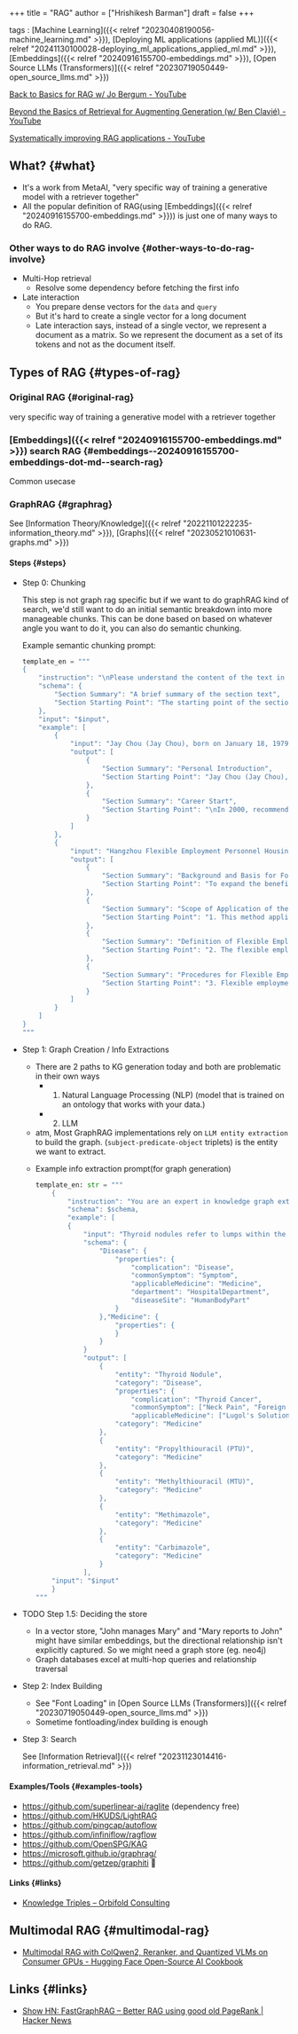 +++
title = "RAG"
author = ["Hrishikesh Barman"]
draft = false
+++

tags
: [Machine Learning]({{< relref "20230408190056-machine_learning.md" >}}), [Deploying ML applications (applied ML)]({{< relref "20241130100028-deploying_ml_applications_applied_ml.md" >}}), [Embeddings]({{< relref "20240916155700-embeddings.md" >}}), [Open Source LLMs (Transformers)]({{< relref "20230719050449-open_source_llms.md" >}})


[Back to Basics for RAG w/ Jo Bergum - YouTube](https://www.youtube.com/watch?v=nc0BupOkrhI&t=496s)

[Beyond the Basics of Retrieval for Augmenting Generation (w/ Ben Clavié) - YouTube](https://www.youtube.com/watch?v=0nA5QG3087g&t=301s)

[Systematically improving RAG applications - YouTube](https://www.youtube.com/watch?v=RrDBV6odPKo)


## What? {#what}

-   It's a work from MetaAI, "very specific way of training a generative model with a retriever together"
-   All the popular definition of RAG(using [Embeddings]({{< relref "20240916155700-embeddings.md" >}})) is just one of many ways to do RAG.


### Other ways to do RAG involve {#other-ways-to-do-rag-involve}

-   Multi-Hop retrieval
    -   Resolve some dependency before fetching the first info
-   Late interaction
    -   You prepare dense vectors for the `data` and `query`
    -   But it's hard to create a single vector for a long document
    -   Late interaction says, instead of a single vector, we represent a document as a matrix. So we represent the document as a set of its tokens and not as the document itself.


## Types of RAG {#types-of-rag}


### Original RAG {#original-rag}

very specific way of training a generative model with a retriever together


### [Embeddings]({{< relref "20240916155700-embeddings.md" >}}) search RAG {#embeddings--20240916155700-embeddings-dot-md--search-rag}

Common usecase


### GraphRAG {#graphrag}

See [Information Theory/Knowledge]({{< relref "20221101222235-information_theory.md" >}}), [Graphs]({{< relref "20230521010631-graphs.md" >}})


#### Steps {#steps}

<!--list-separator-->

-  Step 0: Chunking

    This step is not graph rag specific but if we want to do graphRAG kind of search, we'd still want to do an initial semantic breakdown into more manageable chunks. This can be done based on based on whatever angle you want to do it, you can also do semantic chunking.

    Example semantic chunking prompt:

    ```python
    template_en = """
    {
        "instruction": "\nPlease understand the content of the text in the input field, recognize the structure and components of the text, and determine the segmentation points according to the semantic theme, dividing it into several non-overlapping sections. If the article has recognizable structural information such as chapters, please divide it according to the top-level structure.\nPlease return the results according to the schema definition, including summaries and starting points of the sections. The format must be a JSON string. Please follow the examples given in the example field.",
        "schema": {
            "Section Summary": "A brief summary of the section text",
            "Section Starting Point": "The starting point of the section in the original text, limited to about 20 characters. This segmentation point will be used to split the original text, so it must be found in the original text!"
        },
        "input": "$input",
        "example": [
            {
                "input": "Jay Chou (Jay Chou), born on January 18, 1979, in Xinbei City, Taiwan Province, originally from Yongchun County, Fujian Province, is a Mandopop male singer, musician, actor, director, screenwriter, and a graduate of Tamkang Senior High School.\nIn 2000, recommended by Yang Junrong, Jay Chou started singing his own compositions.",
                "output": [
                    {
                        "Section Summary": "Personal Introduction",
                        "Section Starting Point": "Jay Chou (Jay Chou), born on January 18"
                    },
                    {
                        "Section Summary": "Career Start",
                        "Section Starting Point": "\nIn 2000, recommended by Yang Junrong"
                    }
                ]
            },
            {
                "input": "Hangzhou Flexible Employment Personnel Housing Provident Fund Management Measures (Trial)\nTo expand the benefits of the housing provident fund system and support flexible employment personnel to solve housing problems, according to the State Council's 'Housing Provident Fund Management Regulations', 'Zhejiang Province Housing Provident Fund Regulations' and the relevant provisions and requirements of the Ministry of Housing and Urban-Rural Development and the Zhejiang Provincial Department of Housing and Urban-Rural Development on flexible employment personnel participating in the housing provident fund system, combined with the actual situation in Hangzhou, this method is formulated.\n1. This method applies to the voluntary deposit, use, and management of the housing provident fund for flexible employment personnel within the administrative region of this city.\n2. The flexible employment personnel referred to in this method are those who are within the administrative region of this city, aged 16 and above, and males under 60 and females under 55, with full civil capacity, and employed in a flexible manner such as part-time, self-employed, or in new forms of employment.\n3. Flexible employment personnel applying to deposit the housing provident fund should apply to the Hangzhou Housing Provident Fund Management Center (hereinafter referred to as the Provident Fund Center) for deposit registration procedures and set up personal accounts.",
                "output": [
                    {
                        "Section Summary": "Background and Basis for Formulating the Management Measures",
                        "Section Starting Point": "To expand the benefits of the housing provident fund system"
                    },
                    {
                        "Section Summary": "Scope of Application of the Management Measures",
                        "Section Starting Point": "1. This method applies to the voluntary deposit"
                    },
                    {
                        "Section Summary": "Definition of Flexible Employment Personnel",
                        "Section Starting Point": "2. The flexible employment personnel referred to in this method"
                    },
                    {
                        "Section Summary": "Procedures for Flexible Employment Personnel to Register for Deposit",
                        "Section Starting Point": "3. Flexible employment personnel applying to deposit the housing provident fund"
                    }
                ]
            }
        ]
    }
    """
    ```

<!--list-separator-->

-  Step 1: Graph Creation / Info Extractions

    -   There are 2 paths to KG generation today and both are problematic in their own ways
        -   1. Natural Language Processing (NLP) (model that is trained on an ontology that works with your data.)
        -   2. LLM
    -   atm, Most GraphRAG implementations rely on `LLM entity extraction` to build the graph. (`subject-predicate-object` triplets) is the entity we want to extract.

    <!--list-separator-->

    -  Example info extraction prompt(for graph generation)

        ```python
        template_en: str = """
            {
                "instruction": "You are an expert in knowledge graph extraction. Based on the schema defined by constraints, extract all entities and their attributes from the input. For attributes not explicitly mentioned in the input, return NAN. Output the results in standard JSON format as a list.",
                "schema": $schema,
                "example": [
                {
                    "input": "Thyroid nodules refer to lumps within the thyroid gland that can move up and down with swallowing, and they are a common clinical condition that can be caused by various etiologies. Clinically, many thyroid diseases, such as thyroid degeneration, inflammation, autoimmune conditions, and neoplasms, can present as nodules. Thyroid nodules can occur singly or in multiple forms; multiple nodules have a higher incidence than single nodules, but single nodules have a higher likelihood of being thyroid cancer. Patients typically have the option to register for consultation in general surgery, thyroid surgery, endocrinology, or head and neck surgery. Some patients can feel the nodules in the front of their neck. In most cases, thyroid nodules are asymptomatic, and thyroid function is normal. The probability of thyroid nodules progressing to other thyroid diseases is only about 1%. Some individuals may experience neck pain, a foreign body sensation in the throat, or a feeling of pressure. When spontaneous intracystic bleeding occurs in a thyroid nodule, the pain can be more intense. Treatment options generally include radioactive iodine therapy, Lugol's solution (a compound iodine oral solution), or antithyroid medications to suppress thyroid hormone secretion. Currently, commonly used antithyroid drugs are thiourea compounds, including propylthiouracil (PTU) and methylthiouracil (MTU) from the thiouracil class, and methimazole and carbimazole from the imidazole class.",
                    "schema": {
                        "Disease": {
                            "properties": {
                                "complication": "Disease",
                                "commonSymptom": "Symptom",
                                "applicableMedicine": "Medicine",
                                "department": "HospitalDepartment",
                                "diseaseSite": "HumanBodyPart"
                            }
                        },"Medicine": {
                            "properties": {
                            }
                        }
                    }
                    "output": [
                        {
                            "entity": "Thyroid Nodule",
                            "category": "Disease",
                            "properties": {
                                "complication": "Thyroid Cancer",
                                "commonSymptom": ["Neck Pain", "Foreign Body Sensation in the Throat", "Feeling of Pressure"],
                                "applicableMedicine": ["Lugol's Solution (Compound Iodine Oral Solution)", "Propylthiouracil (PTU)", "Methylthiouracil (MTU)", "Methimazole", "Carbimazole"],\n            "department": ["General Surgery", "Thyroid Surgery", "Endocrinology", "Head and Neck Surgery"],\n            "diseaseSite": "Thyroid"\n        }\n    },\n    {\n        "entity": "Lugol's Solution (Compound Iodine Oral Solution)",
                            "category": "Medicine"
                        },
                        {
                            "entity": "Propylthiouracil (PTU)",
                            "category": "Medicine"
                        },
                        {
                            "entity": "Methylthiouracil (MTU)",
                            "category": "Medicine"
                        },
                        {
                            "entity": "Methimazole",
                            "category": "Medicine"
                        },
                        {
                            "entity": "Carbimazole",
                            "category": "Medicine"
                        }
                    ],
            "input": "$input"
            }
        """
        ```

<!--list-separator-->

- <span class="org-todo todo TODO">TODO</span>  Step 1.5: Deciding the store

    -   In a vector store, "John manages Mary" and "Mary reports to John" might have similar embeddings, but the directional relationship isn't explicitly captured. So we might need a graph store (eg. neo4j)
    -   Graph databases excel at multi-hop queries and relationship traversal

<!--list-separator-->

-  Step 2: Index Building

    -   See "Font Loading" in [Open Source LLMs (Transformers)]({{< relref "20230719050449-open_source_llms.md" >}})
    -   Sometime fontloading/index building is enough

<!--list-separator-->

-  Step 3: Search

    See [Information Retrieval]({{< relref "20231123014416-information_retrieval.md" >}})


#### Examples/Tools {#examples-tools}

-   <https://github.com/superlinear-ai/raglite> (dependency free)
-   <https://github.com/HKUDS/LightRAG>
-   <https://github.com/pingcap/autoflow>
-   <https://github.com/infiniflow/ragflow>
-   <https://github.com/OpenSPG/KAG>
-   <https://microsoft.github.io/graphrag/>
-   <https://github.com/getzep/graphiti> 🌟


#### Links {#links}

-   [Knowledge Triples – Orbifold Consulting](https://discovery.graphsandnetworks.com/graphAI/KGExtractions.html)


## Multimodal RAG {#multimodal-rag}

-   [Multimodal RAG with ColQwen2, Reranker, and Quantized VLMs on Consumer GPUs - Hugging Face Open-Source AI Cookbook](https://huggingface.co/learn/cookbook/multimodal_rag_using_document_retrieval_and_reranker_and_vlms)


## Links {#links}

-   [Show HN: FastGraphRAG – Better RAG using good old PageRank | Hacker News](https://news.ycombinator.com/item?id=42174829)
